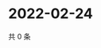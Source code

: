 # 2022-02-24

共 0 条

<!-- BEGIN WEIBO -->
<!-- 最后更新时间 Thu Feb 24 2022 01:07:57 GMT+0800 (China Standard Time) -->

<!-- END WEIBO -->
